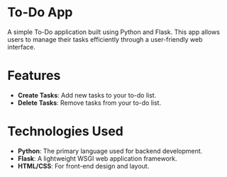 # To-Do App
A simple To-Do application built using Python and Flask. This app allows users to manage their tasks efficiently through a user-friendly web interface.

# Features
- **Create Tasks**: Add new tasks to your to-do list.    
- **Delete Tasks**: Remove tasks from your to-do list.

# Technologies Used  
- **Python**: The primary language used for backend development.  
- **Flask**: A lightweight WSGI web application framework.    
- **HTML/CSS**: For front-end design and layout. 
